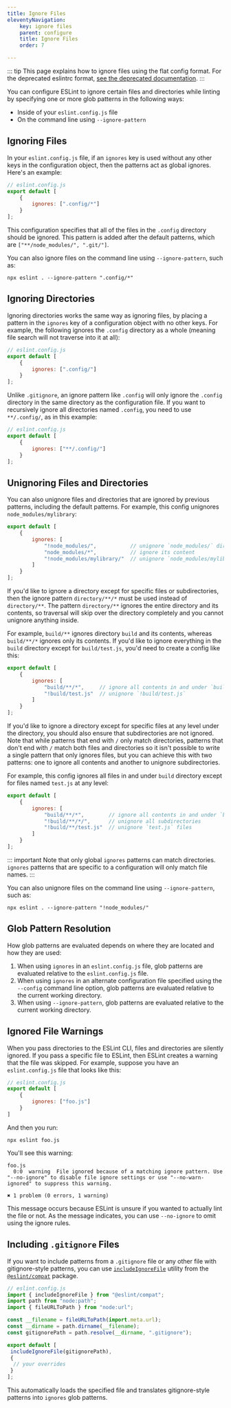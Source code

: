 ```yaml
---
title: Ignore Files
eleventyNavigation:
    key: ignore files
    parent: configure
    title: Ignore Files
    order: 7

---
```


::: tip
This page explains how to ignore files using the flat config format. For the deprecated eslintrc format, [see the deprecated documentation](ignore-deprecated).
:::

You can configure ESLint to ignore certain files and directories while linting by specifying one or more glob patterns in the following ways:

* Inside of your `eslint.config.js` file
* On the command line using `--ignore-pattern`

## Ignoring Files

In your `eslint.config.js` file, if an `ignores` key is used without any other keys in the configuration object, then the patterns act as global ignores. Here's an example:

```js
// eslint.config.js
export default [
    {
        ignores: [".config/*"]
    }
];
```

This configuration specifies that all of the files in the `.config` directory should be ignored. This pattern is added after the default patterns, which are `["**/node_modules/", ".git/"]`.

You can also ignore files on the command line using `--ignore-pattern`, such as:

```shell
npx eslint . --ignore-pattern ".config/*"
```

## Ignoring Directories

Ignoring directories works the same way as ignoring files, by placing a pattern in the `ignores` key of a configuration object with no other keys. For example, the following ignores the `.config` directory as a whole (meaning file search will not traverse into it at all):

```js
// eslint.config.js
export default [
    {
        ignores: [".config/"]
    }
];
```

Unlike `.gitignore`, an ignore pattern like `.config` will only ignore the `.config` directory in the same directory as the configuration file. If you want to recursively ignore all directories named `.config`, you need to use `**/.config/`, as in this example:

```js
// eslint.config.js
export default [
    {
        ignores: ["**/.config/"]
    }
];
```

## Unignoring Files and Directories

You can also unignore files and directories that are ignored by previous patterns, including the default patterns. For example, this config unignores `node_modules/mylibrary`:

```js
export default [
    {
        ignores: [
            "!node_modules/",           // unignore `node_modules/` directory
            "node_modules/*",           // ignore its content
            "!node_modules/mylibrary/"  // unignore `node_modules/mylibrary` directory
        ]
    }
];
```

If you'd like to ignore a directory except for specific files or subdirectories, then the ignore pattern `directory/**/*` must be used instead of `directory/**`. The pattern `directory/**` ignores the entire directory and its contents, so traversal will skip over the directory completely and you cannot unignore anything inside.

For example,  `build/**` ignores directory `build` and its contents, whereas `build/**/*` ignores only its contents. If you'd like to ignore everything in the `build` directory except for `build/test.js`, you'd need to create a config like this:

```js
export default [
    {
        ignores: [
            "build/**/*",     // ignore all contents in and under `build/` directory but not the `build/` directory itself
            "!build/test.js"  // unignore `!build/test.js`
        ]
    }
];
```

If you'd like to ignore a directory except for specific files at any level under the directory, you should also ensure that subdirectories are not ignored. Note that while patterns that end with `/` only match directories, patterns that don't end with `/` match both files and directories so it isn't possible to write a single pattern that only ignores files, but you can achieve this with two patterns: one to ignore all contents and another to unignore subdirectories.

For example, this config ignores all files in and under `build` directory except for files named `test.js` at any level:

```js
export default [
    {
        ignores: [
            "build/**/*",        // ignore all contents in and under `build/` directory but not the `build/` directory itself
            "!build/**/*/",      // unignore all subdirectories
            "!build/**/test.js"  // unignore `test.js` files
        ]
    }
];
```

::: important
Note that only global `ignores` patterns can match directories.
`ignores` patterns that are specific to a configuration will only match file names.
:::

You can also unignore files on the command line using `--ignore-pattern`, such as:

```shell
npx eslint . --ignore-pattern "!node_modules/"
```

## Glob Pattern Resolution

How glob patterns are evaluated depends on where they are located and how they are used:

1. When using `ignores` in an `eslint.config.js` file, glob patterns are evaluated relative to the `eslint.config.js` file.
1. When using `ignores` in an alternate configuration file specified using the `--config` command line option, glob patterns are evaluated relative to the current working directory.
1. When using `--ignore-pattern`, glob patterns are evaluated relative to the current working directory.

## Ignored File Warnings

When you pass directories to the ESLint CLI, files and directories are silently ignored. If you pass a specific file to ESLint, then ESLint creates a warning that the file was skipped. For example, suppose you have an `eslint.config.js` file that looks like this:

```js
// eslint.config.js
export default [
    {
        ignores: ["foo.js"]
    }
]
```

And then you run:

```shell
npx eslint foo.js
```

You'll see this warning:

```text
foo.js
  0:0  warning  File ignored because of a matching ignore pattern. Use "--no-ignore" to disable file ignore settings or use "--no-warn-ignored" to suppress this warning.

✖ 1 problem (0 errors, 1 warning)
```

This message occurs because ESLint is unsure if you wanted to actually lint the file or not. As the message indicates, you can use `--no-ignore` to omit using the ignore rules.

## Including `.gitignore` Files

If you want to include patterns from a `.gitignore` file or any other file with gitignore-style patterns, you can use [`includeIgnoreFile`](https://github.com/eslint/rewrite/tree/main/packages/compat#including-ignore-files) utility from the [`@eslint/compat`](https://www.npmjs.com/package/@eslint/compat) package.

```js
// eslint.config.js
import { includeIgnoreFile } from "@eslint/compat";
import path from "node:path";
import { fileURLToPath } from "node:url";

const __filename = fileURLToPath(import.meta.url);
const __dirname = path.dirname(__filename);
const gitignorePath = path.resolve(__dirname, ".gitignore");

export default [
 includeIgnoreFile(gitignorePath),
 {
  // your overrides
 }
];
```

This automatically loads the specified file and translates gitignore-style patterns into `ignores` glob patterns.
